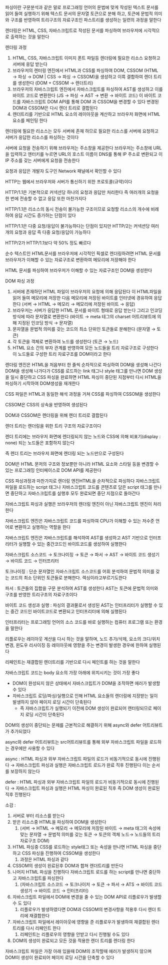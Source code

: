 파싱이란 구문분석과 같은 말로 프로그래밍 언어의 문법에 맞게 작성된 텍스트 문서를 읽어 들여 실행하기 위해 텍스트 문서의 문자열 토큰으로 분해 하고,  토큰에 문법적 의미와 구조를 반영하여 트리구조의 자료구조인 파스트리를 생성하는 일련의 과정을 말한다

렌더링은 HTML, CSS, 자바스크립트로 작성된 문서를 파싱하여 브라우저에 시각적으로 출력하는 것을 말한다

렌더링 과정

1. HTML, CSS, 자바스크립트 이미지 폰트 파일등 렌더링에 필요한 리소스 요청하고 서버에 응답 받는다
2. 브라우저의 렌터링 엔진에서 HTML과 CSS를 파싱하여 DOM, CSSOM (HTML → 파싱 → DOM | CSS → 파싱 → CSSOM)을 생성하고 이륵 결합하여 렌더 트리를 생성한다 (DOM + CSSOM → 렌더트리)
3. 브라우저의 자바스크립트 엔진에서 자바스크립트를 파싱하여 AST를 생성하고 이를 바이트 코드로 변환한다
(JS → 파싱 → AST → 변환 → 바이트 코드) 이 바이트 코드를 자바스크립트 DOM API를 통해 DOM 과 CSSOM을 변경할 수 있다
변경된 DOM과 CSSOM은 다시 렌더 트리로 결합된다
4. 렌더트리를 기반으로 HTML 요소의 레이아웃을 계산하고 브라우저 화면에 HTML 요소를 페인팅 한다

렌더링에 필요한 리소스는 모두 서버에 존재 하므로 필요한 리소스를 서버에 요청하고 서버가 응답한 리소스를 파싱하는 것이다

서버에 요청을 전송하기 위해 브라우저는 주소창을 제공한다 브라우저는 주소창에 URL을 입력하고 엔터키를 누르면 URL의 호스트 이름이 DNS를 통해 IP 주소로 변환되고 이 IP 주소를 갖는 서버에게 요청을 전송한다

요청과 응답은 개발자 도구인 Network 패널에서 확인할 수 있다

HTTP는 웹에서 브라우저와 서버가 통신하기 위한 프로토콜(규약)이다

HTTP/1.1은 기본적으로 커넥션당 하나의 요청과 응답만 처리한다 즉 여러개의 요청을 한 번에 전송할 수 없고 응답 또한 마찬가지다

HTTP/1.1은 리소스의 동시 전송이 불가능한 구조이므로 요청할 리소스의 개수에 비례하여 응답 시간도 증가하는 단점이 있다

HTTP/1.1은 다중 요청/응답이 불가능하다는 단점이 있지만 HTTP/2는 커넥션당 여러개의 요청과 응답 즉 다중 요청/응답이 가능하다

HTTP/2가 HTTP/1.1보다 약 50% 정도 빠르다

순수 텍스트인 HTML문서를 브라우저에 시각적인 픽셀로 렌더링하려면 HTML 문서를 브라우저가 이해할 수 있는 자료구조로 변환하여 메모리에 저장해야 한다

HTML 문서를 파싱하여 브라우저가 이해할 수 있는 자료구조인 DOM을 생성한다

DOM 파싱 과정

1. 서버에 존재하던 HTML 파일이 브라우저의 요청에 의해 응답된다 이 HTML파일을 읽어 들여 메모리에 저장한 다음 메모리에 저장된 바이트를 인터넷에 경유하여 응답한다 (서버 → HTML → 메모리 → 메모리에 저장된 바이트 → 응답)
2. 브라우저는 서버가 응답한 HTML 문서를 바이트 형태로 응답 받는다 그리고 인코딩 방식에 따라 문자열로 변환한다
(바이트 → meta 테그의 charset 어트리뷰트에 의해 지정된 인코딩 방식 → 문자열)
3. 문자열을 문법적 의미를 갖는 코드의 최소 단위인 토큰들로 분해한다 (문자열 → 토큰)
4. 각 토큰을 객체로 변환하여 노드를 생성한다 (토큰 → 노드)
5. HTML 요소 간의 부자 관계를 반영하여 모든 노드들을 트리 자료구조로 구성한다 이 노드들로 구성한 트리 자료구조를 DOM이라고 한다

렌더링 엔진은 HTML을 처음부터 한 줄씩 순차적으로 파싱하여 DOM을 생성해 나간다 DOM을 생성해 나가다가 CSS를 로드하는 link 태그나 style 태그를 만나면 DOM 생성을 일시 중단하고 CSS 파싱을 완료하면 HTML 파싱이 중단된 지점부터 다시 HTML을 파싱하기 시작하여 DOM생성을 재개한다

CSS 파일은 HTML과 동일한 해석 과정을 거쳐 CSS를 파싱하여 CSSOM을 생성한다

CSSOM은 CSS의 상속을 반영하여 생성된다

DOM과 CSSOM은 렌더링을 위해 렌더 트리로 결합된다

렌더 트리는 렌더링을 위한 트리 구조의 자료구조이다

렌더 트리에는 브라우저 화면에 렌더링되지 않는 노드와 CSS에 의해 비표기(display : none) 되는 노드들은 포함하지 않는다

즉 렌더 트리는 브라우저 화면에 렌더링 되는 노드만으로 구성된다

DOM은 HTML 문저의 구조와 정보뿐만 아니라 HTML 요소와 스타일 등을 변경할 수 있는 프로그래밍 인터페이스로 DOM API를 제공한다

CSS 파싱과정과 마찬가지로 렌더링 엔진HTML을 순차적으로 파싱하다 자바스크립트 파일을 로드하는 script 태그나 자바스크립트 코드를 콘텐츠로 담은 script 태그를 만나면 중단하고 자바스크립트를 실행후 모두 완료되면 중단 지점으로 돌아간다

자바스크립트 파싱과 실행은 브라우저의 렌더링 엔진이 아닌 자바스크립트 엔진이 처리한다

자바스크립트 엔진은 자바스크립트 코드를 파싱하여 CPU가 이해할 수 있는 저수준 언어로 변환하고 실행하는 역할을 한다

자바스크립트 엔진은 자바스크립트를 해석하여 AST를 생성하고 AST 기반으로 인터프리터가 실행할 수 있는 중간코드인 바이트코드를 생성하여 실행한다

자바스크립트 소스코드 → 토크나이징 → 토큰 → 파서 → AST → 바이트 코드 생성기 → 바이트 코드 → 인터프리터

토크나이징 : 단순 문자열인 자바스크립트 소스코드를 어휘 분석하여 문법적 의미를 갖는 코드의 최소 단위인 토큰들로 분해한다. 렉싱이라고부르기도한다

파서 : 토큰들의 집합을 구문 분석하여 AST를 생성한다 AST는 토큰에 문법적 의미와 구조를 반영한 트리구조의 자료구조이다

바이트 코드 생성과 실행 : 파싱의 결과물로서 생성된 AST는 인터프리터가 실행할 수 있는 중간 코드인 바이트코드로 변환되고 인터프리터에 의해 실행된다

인터프리터는 프로그래밍 언어의 소스 코드를 바로 실행하는 컴퓨터 프로그램 또는 환경을 말한다

리플로우는 레이아웃 계산을 다시 하는 것을 말하며, 노드 추가/삭제, 요소의 크디/위치 변경, 윈도우 리사이징 등 레이아웃에 영향을 주는 변경이 발생한 경우에 한하여 실행된다

리페인트는 재결합된 렌더트리를 기반으로 다시 페인트를 하는 것을 말한다

자바스크립트 코드는 body 요소의 가장 아래에 위치시키는 것이 가장 좋다

- DOM이 완성되지 않은 상태에서 자바스크립트가 DOM을 조작하면 에러가 발생할 수 있다
- 자바스크립트 로딩/파싱/실행으로 인해 HTML 요소들의 렌더링에 지장받는 일이 발생하지 않아 페이지 로딩 시간이 단축된다
    - 즉 자바스크립트가 실행되기 이전에 DOM 생성이 완료되어 렌터링되므로 페이지 로딩 시간이 단축된다

DOM의 생성이 중단되는 문제를 근본적으로 해결하기 위해 async와 defer 어트리뷰트가 추가되었다

async와 defer 어트리뷰트는 src어트리뷰트를 통해 외부 자바스크립트 파일을 로드하는 경우에만 사용할 수 있다

async : HTML 파싱과 외부 자바스크립트 파일의 로드가 비동기적으로 동시에 진행된다 → 자바스크립트 파싱과 실행은 자바스크립트 로드가 완료 직후 진행된다 이는 순서를 보장하지 않는다

defer : HTML 파싱과 외부 자바스크립트 파일의 로드가 비동기적으로 동시에 진행된다 → 자바스크립트 파싱과 실행은 HTML 파싱이 완료된 직후 즉 DOM 생성이 완료된 직후 진행된다

소감 : 

1. 서버로 부터 리소스를 받는다
2. 받은 리소스중 HTML을 파싱하여 DOM을 생성한다
    1. (서버 → HTML → 메모리 → 메모리에 저장된 바이트 → meta 태그의 속성에 맞는 문자열 → 문법적 의미를 갖는 토큰 → 
    토큰의 객체 노드→ 노드들의 트리 자료구조 DOM)
3. HTML 파싱중 CSS를 로드하는 style태그 또는 속성을 만나면 HTML 파싱을 중단하고 CSS 파싱을 진행하여 CSSOM을 생성한다
    1. 과정은 HTML 파싱과 같다
4. CSSOM의 생성이 왼료된후 DOM과 합쳐 렌더트리를 만든다
5. 나머지 HTML 파싱을 진행하다 자바스크립트 로드를 하는 script를 만나면 중단하고 자바스크립트를 파싱한다
    1. (자바스크립트 소스코드 → 토크나이저 → 토큰 → 파서 → ATS → 바이트 코드 생성기  → 바이트 코드 → 인터프리터)
6. 자바스크립트 파일에서 DOM에 변경을 줄 수 있는 DOM API로 리플로우가 발생할수 도 있다
    1. 리플로우가 발생하였다면 DOM과 CSSOM의 변경사항을 적용후 다시 렌더 트리에 재결합한다
7. 자바스크립트 파일에서 레이아웃에 영향을 준 리플로우가 발생하여 재결합된 렌더 트리를  다시 리페인트 한다
    1. 리페인트는 리플로우의 영향을 안받고 다시 진행될 수도 있다
8. DOM의 생성이 완료되고 모든 것을 적용한 렌더 트리를 렌더링 한다

자바스크립트 파일은 가장 아래 있을때 DOM의 조작할때 에러가 발생하지 않으며 DOM이 생성이 완료되어 페이지 로딩 시간을 단축할 수 있다